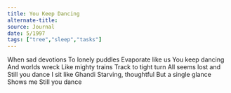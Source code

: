 ```yaml
---
title: You Keep Dancing
alternate-title:
source: Journal
date: 5/1997
tags: ["tree","sleep","tasks"]
---
```

When sad devotions
To lonely puddles
Evaporate like us
You keep dancing
And worlds wreck
Like mighty trains
Track to tight turn
All seems lost and
Still you dance
I sit like Ghandi
Starving, thoughtful
But a single glance
Shows me
Still you dance